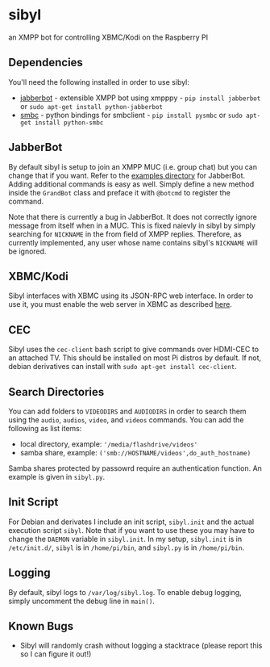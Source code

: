 # sibyl
an XMPP bot for controlling XBMC/Kodi on the Raspberry PI

## Dependencies
You'll need the following installed in order to use sibyl:
 - [jabberbot][1] - extensible XMPP bot using xmpppy - `pip install jabberbot` or `sudo apt-get install python-jabberbot`
 - [smbc][2] - python bindings for smbclient - `pip install pysmbc` or `sudo apt-get install python-smbc`

## JabberBot
By default sibyl is setup to join an XMPP MUC (i.e. group chat) but you can change that if you want. Refer to the [examples directory][3] for JabberBot. Adding additional commands is easy as well. Simply define a new method inside the `GrandBot` class and preface it with `@botcmd` to register the command.

Note that there is currently a bug in JabberBot. It does not correctly ignore message from itself when in a MUC. This is fixed naievly in sibyl by simply searching for `NICKNAME` in the from field of XMPP replies. Therefore, as currently implemented, any user whose name contains sibyl's `NICKNAME` will be ignored.

## XBMC/Kodi
Sibyl interfaces with XBMC using its JSON-RPC web interface. In order to use it, you must enable the web server in XBMC as described [here][4].

## CEC
Sibyl uses the `cec-client` bash script to give commands over HDMI-CEC to an attached TV. This should be installed on most Pi distros by default. If not, debian derivatives can install with `sudo apt-get install cec-client`.

## Search Directories
You can add folders to `VIDEODIRS` and `AUDIODIRS` in order to search them using the `audio`, `audios`, `video`, and `videos` commands. You can add the following as list items:
  - local directory, example: `'/media/flashdrive/videos'`
  - samba share, example: `('smb://HOSTNAME/videos',do_auth_hostname)`

Samba shares protected by passowrd require an authentication function. An example is given in `sibyl.py`.

## Init Script
For Debian and derivates I include an init script, `sibyl.init` and the actual execution script `sibyl`. Note that if you want to use these you may have to change the `DAEMON` variable in `sibyl.init`. In my setup, `sibyl.init` is in `/etc/init.d/`, `sibyl` is in `/home/pi/bin`, and `sibyl.py` is in `/home/pi/bin`.

## Logging
By default, sibyl logs to `/var/log/sibyl.log`. To enable debug logging, simply uncomment the debug line in `main()`.

## Known Bugs
 - Sibyl will randomly crash without logging a stacktrace (please report this so I can figure it out!)

 [1]: https://thp.io/2007/python-jabberbot/
 [2]: http://cyberelk.net/tim/software/pysmbc/
 [3]: https://github.com/antont/pythonjabberbot/tree/master/examples
 [4]: http://kodi.wiki/view/Webserver#Enabling_the_webserver
